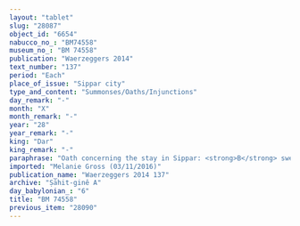 ```yaml
---
layout: "tablet"
slug: "28087"
object_id: "6654"
nabucco_no_: "BM74558"
museum_no_: "BM 74558"
publication: "Waerzeggers 2014"
text_number: "137"
period: "Each"
place_of_issue: "Sippar city"
type_and_content: "Summonses/Oaths/Injunctions"
day_remark: "-"
month: "X"
month_remark: "-"
year: "28"
year_remark: "-"
king: "Dar"
king_remark: "-"
paraphrase: "Oath concerning the stay in Sippar: <strong>B</strong> swears (<em>tam&ucirc;</em>) to <strong>A</strong> by Bēl, Nab&ucirc; and the king of Babylon that are no longer any debt notes (<em>u&rsquo;iltu ra&scaron;&ucirc;tu</em>) due from him. 3 witnesses and the scribe.<br /> &nbsp;<br /> <strong>A</strong> = Marduk-rēmanni/Bēl-uballiṭ//Ṣāhit-gin&ecirc;; <strong>B</strong> = &Scaron;umu-ukīn/Bunene-ibni; Scribe = Balāṭu/Zēria//&Scaron;ang&ucirc;-&Scaron;ama&scaron;<br /> &nbsp;<br /> &nbsp;"
imported: "Melanie Gross (03/11/2016)"
publication_name: "Waerzeggers 2014 137"
archive: "Ṣāhit-ginê A"
day_babylonian_: "6"
title: "BM 74558"
previous_item: "28090"
---
```

